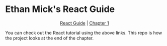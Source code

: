 # Ethan Mick's React Guide

<p align="center">
  <a href="https://ethanmick.com/react">React Guide</a> | <a href="#">Chapter 1</a>
</p>

You can check out the React tutorial using the above links. This repo is how the
project looks at the end of the chapter.
